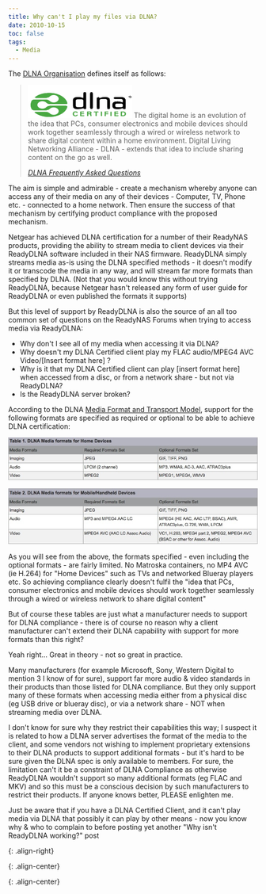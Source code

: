 ```yaml
---
title: Why can't I play my files via DLNA?
date: 2010-10-15
toc: false
tags:
  - Media
---
```


The [DLNA Organisation][] defines itself as follows:

> ![DLNA Logo] The digital home is an evolution of the idea that PCs, consumer electronics and mobile devices should work together seamlessly through a wired or wireless network to share digital content within a home environment. Digital Living Networking Alliance - DLNA - extends that idea to include sharing content on the go as well.
>
> <cite><a href="http://www.dlna.org/digital_living/faq/">DLNA Frequently Asked Questions</a></cite>

The aim is simple and admirable - create a mechanism whereby anyone can access any of their media on any of their devices - Computer, TV, Phone etc. - connected to a home network. Then ensure the success of that mechanism by certifying product compliance with the proposed mechanism.

Netgear has achieved DLNA certification for a number of their ReadyNAS products, providing the ability to stream media to client devices via their ReadyDLNA software included in their NAS firmware. ReadyDLNA simply streams media as-is using the DLNA specified methods - it doesn't modify it or transcode the media in any way, and will stream far more formats than specified by DLNA. (Not that you would know this without trying ReadyDLNA, because Netgear hasn't released any form of user guide for ReadyDLNA or even published the formats it supports)

But this level of support by ReadyDLNA is also the source of an all too common set of questions on the ReadyNAS Forums when trying to access media via ReadyDLNA:

* Why don't I see all of my media when accessing it via DLNA?
* Why doesn't my DLNA Certified client play my FLAC audio/MPEG4 AVC Video/[Insert format here] ?
* Why is it that my DLNA Certified client can play [insert format here] when accessed from a disc, or from a network share - but not via ReadyDLNA?
* Is the ReadyDLNA server broken?

According to the DLNA [Media Format and Transport Model][], support for the following formats are specified as required or optional to be able to achieve DLNA certification:

![Device Formats][]

![Media Formats][]

As you will see from the above, the formats specified - even including the optional formats - are fairly limited. No Matroska containers, no MP4 AVC (ie H.264) for "Home Devices" such as TVs and networked Blueray players etc. So achieving compliance clearly doesn't fulfil the "idea that PCs, consumer electronics and mobile devices should work together seamlessly through a wired or wireless network to share digital content"

But of course these tables are just what a manufacturer needs to support for DLNA compliance - there is of course no reason why a client manufacturer can't extend their DLNA capability with support for more formats than this right?

Yeah right... Great in theory - not so great in practice.

Many manufacturers (for example Microsoft, Sony, Western Digital to mention 3 I know of for sure), support far more audio & video standards in their products than those listed for DLNA compliance. But they only support many of these formats when accessing media either from a physical disc (eg USB drive or blueray disc), or via a network share - NOT when streaming media over DLNA.

I don't know for sure why they restrict their capabilities this way; I suspect it is related to how a DLNA server advertises the format of the media to the client, and some vendors not wishing to implement proprietary extensions to their DLNA products to support additional formats - but it's hard to be sure given the DLNA spec is only available to members. For sure, the limitation can't it be a constraint of DLNA Compliance as otherwise ReadyDLNA wouldn't support so many additional formats (eg FLAC and MKV) and so this must be a conscious decision by such manufacturers to restrict their products. If anyone knows better, PLEASE enlighten me.

Just be aware that if you have a DLNA Certified Client, and it can't play media via DLNA that possibly it can play by other means - now you know why & who to complain to before posting yet another "Why isn't ReadyDLNA working?" post

[DLNA Organisation]: http://dlna.org/

[Media Format and Transport Model]: http://www.dlna.org/industry/why_dlna/key_components/media_format/

[DLNA Logo]: /assets/images/readynas/CERT_COLOR_R.gif
{: .align-right}

[Device Formats]: /assets/images/readynas/DLNAHomeDeviceFormats.jpg
{: .align-center}

[Media Formats]: /assets/images/readynas/DLNAMobileMediaFormats.jpg
{: .align-center}
